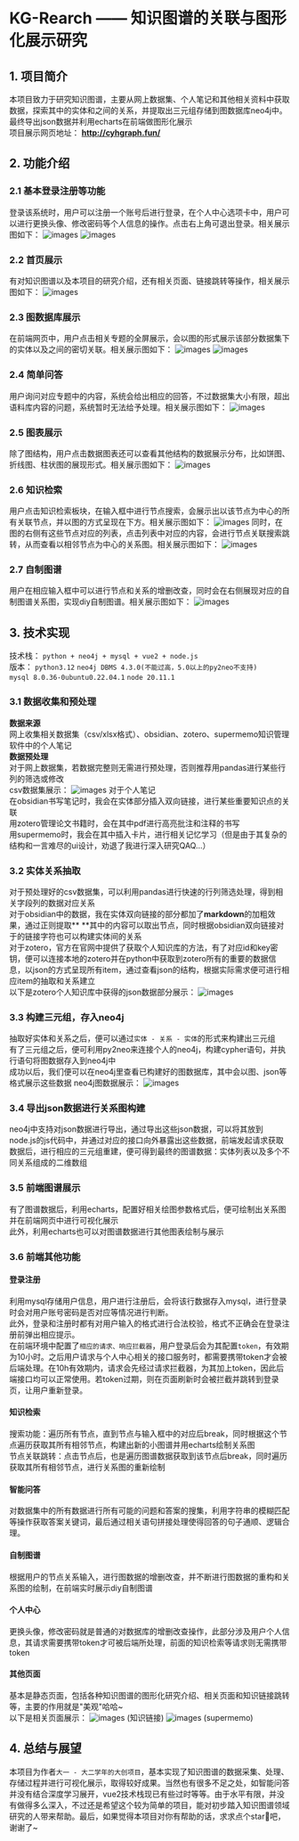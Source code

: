 # KG-Rearch —— 知识图谱的关联与图形化展示研究

## 1. 项目简介
本项目致力于研究知识图谱，主要从网上数据集、个人笔记和其他相关资料中获取数据，探索其中的实体和之间的关系，并提取出三元组存储到图数据库neo4j中。最终导出json数据并利用echarts在前端做图形化展示  
项目展示网页地址： **http://cyhgraph.fun/**

## 2. 功能介绍
### 2.1 基本登录注册等功能
登录该系统时，用户可以注册一个账号后进行登录，在个人中心选项卡中，用户可以进行更换头像、修改密码等个人信息的操作。点击右上角可退出登录。相关展示图如下：
![images](images/登录.png)
![images](images/注册.png)
### 2.2 首页展示
有对知识图谱以及本项目的研究介绍，还有相关页面、链接跳转等操作，相关展示图如下：
![images](images/首页.png)
### 2.3 图数据库展示
在前端网页中，用户点击相关专题的全屏展示，会以图的形式展示该部分数据集下的实体以及之间的密切关联。相关展示图如下：
![images](images/全屏图谱.png)
![images](images/高亮图谱.png)
### 2.4 简单问答
用户询问对应专题中的内容，系统会给出相应的回答，不过数据集大小有限，超出语料库内容的问题，系统暂时无法给予处理。相关展示图如下：
![images](images/问答.png)
### 2.5 图表展示
除了图结构，用户点击数据图表还可以查看其他结构的数据展示分布，比如饼图、折线图、柱状图的展现形式。相关展示图如下：
![images](images/图表.png)
### 2.6 知识检索
用户点击知识检索板块，在输入框中进行节点搜索，会展示出以该节点为中心的所有关联节点，并以图的方式呈现在下方。相关展示图如下：
![images](images/知识检索.png)
同时，在图的右侧有这些节点对应的列表，点击列表中对应的内容，会进行节点关联搜索跳转，从而查看以相邻节点为中心的关系图。相关展示图如下：
![images](images/节点跳转.png)
### 2.7 自制图谱
用户在相应输入框中可以进行节点和关系的增删改查，同时会在右侧展现对应的自制图谱关系图，实现diy自制图谱。相关展示图如下：
![images](images/自定义图谱.png)

## 3. 技术实现
技术栈： `python + neo4j + mysql + vue2 + node.js`  
版本： `python3.12` `neo4j DBMS 4.3.0(不能过高，5.0以上的py2neo不支持)`  
`mysql 8.0.36-0ubuntu0.22.04.1` `node 20.11.1`
### 3.1 数据收集和预处理
**数据来源**  
网上收集相关数据集（csv/xlsx格式）、obsidian、zotero、supermemo知识管理软件中的个人笔记  
**数据预处理**  
对于网上数据集，若数据完整则无需进行预处理，否则推荐用pandas进行某些行列的筛选或修改  
csv数据集展示：
![images](images/csv.png)
对于个人笔记  
在obsidian书写笔记时，我会在实体部分插入双向链接，进行某些重要知识点的关联  
用zotero管理论文书籍时，会在其中pdf进行高亮批注和注释的书写  
用supermemo时，我会在其中插入卡片，进行相关记忆学习（但是由于其复杂的结构和一言难尽的ui设计，劝退了我进行深入研究QAQ...）  
### 3.2 实体关系抽取
对于预处理好的csv数据集，可以利用pandas进行快速的行列筛选处理，得到相关字段列的数据对应关系  
对于obsidian中的数据，我在实体双向链接的部分都加了**markdown**的加粗效果，通过正则提取** **其中的内容可以取出节点，同时根据obsidian双向链接对于的链接字符也可以构建实体间的关系  
对于zotero，官方在官网中提供了获取个人知识库的方法，有了对应id和key密钥，便可以连接本地的zotero并在python中获取到zotero所有的重要的数据信息，以json的方式呈现所有item，通过查看json的结构，根据实际需求便可进行相应item的抽取和关系建立  
以下是zotero个人知识库中获得的json数据部分展示：
![images](images/json.png)
### 3.3 构建三元组，存入neo4j
抽取好实体和关系之后，便可以通过`实体 - 关系 - 实体`的形式来构建出三元组  
有了三元组之后，便可利用py2neo来连接个人的neo4j，构建cypher语句，并执行语句将图数据存入到neo4j中  
成功以后，我们便可以在neo4j里查看已构建好的图数据库，其中会以图、json等格式展示这些数据
neo4j图数据展示：
![images](images/neo4j.png)
### 3.4 导出json数据进行关系图构建
neo4j中支持对json数据进行导出，通过导出这些json数据，可以将其放到node.js的js代码中，并通过对应的接口向外暴露出这些数据，前端发起请求获取数据后，进行相应的三元组重建，便可得到最终的图谱数据：实体列表以及多个不同关系组成的二维数组
### 3.5 前端图谱展示
有了图谱数据后，利用echarts，配置好相关绘图参数格式后，便可绘制出关系图并在前端网页中进行可视化展示  
此外，利用echarts也可以对图谱数据进行其他图表绘制与展示
### 3.6 前端其他功能
#### 登录注册
利用mysql存储用户信息，用户进行注册后，会将该行数据存入mysql，进行登录时会对用户账号密码是否对应等情况进行判断。  
此外，登录和注册时都有对用户输入的格式进行合法校验，格式不正确会在登录注册前弹出相应提示。  
在前端环境中配置了`相应的请求、响应拦截器`，用户登录后会为其配置`token`，有效期为10小时。之后用户请求与个人中心相关的接口服务时，都需要携带token才会被后端处理。在10h有效期内，请求会先经过请求拦截器，为其加上token，因此后端接口均可以正常使用。若token过期，则在页面刷新时会被拦截并跳转到登录页，让用户重新登录。
#### 知识检索
搜索功能：遍历所有节点，直到节点与输入框中的对应后break，同时根据这个节点遍历获取其所有相邻节点，构建出新的小图谱并用echarts绘制关系图  
节点关联跳转：点击节点后，也是遍历图谱数据获取到该节点后break，同时遍历获取其所有相邻节点，进行关系图的重新绘制
#### 智能问答
对数据集中的所有数据进行所有可能的问题和答案的搜集，利用字符串的模糊匹配等操作获取答案关键词，最后通过相关语句拼接处理使得回答的句子通顺、逻辑合理。
#### 自制图谱
根据用户的节点关系输入，进行图数据的增删改查，并不断进行图数据的重构和关系图的绘制，在前端实时展示diy自制图谱
#### 个人中心
更换头像，修改密码就是普通的对数据库的增删改查操作，此部分涉及用户个人信息，其请求需要携带token才可被后端所处理，前面的知识检索等请求则无需携带token
#### 其他页面
基本是静态页面，包括各种知识图谱的图形化研究介绍、相关页面和知识链接跳转等，主要的作用就是"美观"哈哈~  
以下是相关页面展示：
![images](images/知识链接.png)
(知识链接)
![images](images/supermemo.png)
(supermemo)

## 4. 总结与展望
本项目为作者`大一 - 大二学年的大创项目`，基本实现了知识图谱的数据采集、处理、存储过程并进行可视化展示，取得较好成果。当然也有很多不足之处，如智能问答并没有结合深度学习展开，vue2技术栈现已有些过时等等。由于水平有限，并没有做得多么深入，不过还是希望这个较为简单的项目，能对初步踏入知识图谱领域研究的人带来帮助。最后，如果觉得本项目对你有帮助的话，求求点个star🤩吧，谢谢了~